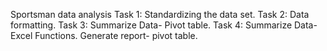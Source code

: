 Sportsman data analysis
Task 1: Standardizing the data set.
Task 2: Data formatting.
Task 3: Summarize Data- Pivot table.
Task 4: Summarize Data- Excel Functions.
Generate report- pivot table.
